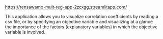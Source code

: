https://rensawamo-mult-reg-app-2zcxgg.streamlitapp.com/


This application allows you to visualize correlation coefficients by reading a csv file, or by specifying an objective variable and visualizing at a glance the importance of the factors (explanatory variables) in which the objective variable is involved.

